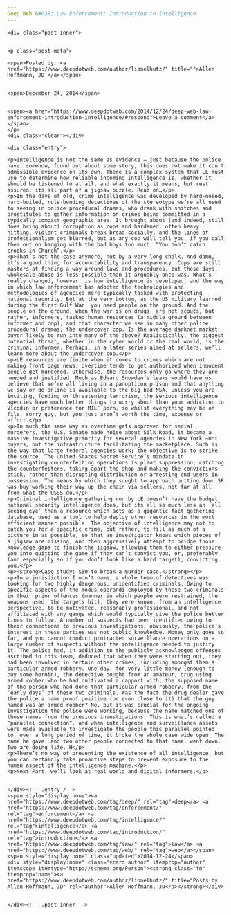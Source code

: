 ```yaml
---
Deep Web &#038; Law Enforcement: Introduction to Intelligence
---
```

<article class="post-listing post-7950 post type-post status-publish format-standard has-post-thumbnail hentry category-deepdot-news tag-deep tag-enforcement tag-intelligence tag-introduction tag-law tag-web">
    
    <div class="post-inner">
    
    
    <p class="post-meta">
    
    <span>Posted by: <a href="https://www.deepdotweb.com/author/lionelhutz/" title="">Allen Hoffmann, JD </a></span>
    
    
    <span>December 24, 2014</span>
    
    
    <span><a href="https://www.deepdotweb.com/2014/12/24/deep-web-law-enforcement-introduction-intelligence/#respond">Leave a comment</a></span>
    </p>
    <div class="clear"></div>
    
    <div class="entry">
    
    <p>Intelligence is not the same as evidence – just because the police have, somehow, found out about some story, this does not make it court admissible evidence on its own. There is a complex system that LE must use to determine how reliable incoming intelligence is, whether it should be listened to at all, and what exactly it means, but rest assured, its all part of a jigsaw puzzle. Read on…</p>
    <p>In the days of old, crime intelligence was developed by hard-nosed, hard-boiled, rule-bending detectives of the stereotype we’re all used to seeing in police procedural dramas, who drank with snitches and prostitutes to gather information on crimes being committed in a typically compact geographic area. It brought about (and indeed, still does bring about) corruption as cops and hardened, often heavy hitting, violent criminals break bread socially, and the lines of professionalism get blurred, but as any cop will tell you, if you call them out on hanging with the bad boys too much, “You don’t catch crooks in Church”.</p>
    <p>That’s not the case anymore, not by a very long chalk. And damn, it’s a good thing for accountability and transparency. Cops are still masters at finding a way around laws and procedures, but these days, wholesale abuse is less possible than it arguably once was. What’s really changed, however, is how intelligence is developed, and the way in which law enforcement has adopted the technologies and methodologies of agencies more typically tasked with protecting national security. But at the very bottom, as the US military learned during the first Gulf War; you need people on the ground. And the people on the ground, when the war is on drugs, are not scouts, but rather, informers, tasked human resources (a middle ground between informer and cop), and that character we see in many other police procedural dramas; the undercover cop. Is the average darknet market buyer likely to run into many of the above? Realistically, the biggest potential threat, whether in the cyber world or the real world, is the criminal informer. Perhaps, in a later series aimed at sellers, we’ll learn more about the undercover cop.</p>
    <p>LE resources are finite when it comes to crimes which are not making front page news; overtime tends to get authorized when innocent people get murdered. Otherwise, the resources only go where they are needed and justified. Much as Edward Snowden’s leaks would have us believe that we’re all living in a panopticon prison and that anything we say or do online is available to the big bad NSA, unless you are inciting, funding or threatening terrorism, the serious intelligence agencies have much better things to worry about than your addiction to Vicodin or preference for MILF porn, so whilst everything may be on file, sorry guy, but you just aren’t worth the time, expense or effort.</p>
    <p>In much the same way as overtime gets approved for serial murderers, the U.S. Senate made noise about Silk Road, it became a massive investigative priority for several agencies in New York –not buyers, but the infrastructure facilitating the marketplace. Such is the way that large federal agencies work; the objective is to strike the source. The United States Secret Service’s mandate in investigating counterfeiting operations is plant suppression; catching the counterfeiters, taking apart the shop and making the convictions stick, rather than disrupting distribution or arresting end users in possession. The means by which they sought to approach putting down SR was buy working their way up the chain via sellers, not far at all from what the USSS do.</p>
    <p>Criminal intelligence gathering run by LE doesn’t have the budget national security intelligence does, but its all so much less an ‘all seeing eye’ than a resource which acts as a gigantic fact gathering database, used as a tool to help deploy other resources in the most efficient manner possible. The objective of intelligence may not to catch you for a specific crime, but rather, to fill as much of a picture in as possible, so that an investigator knows which pieces of a jigsaw are missing, and then aggressively attempt to bridge those knowledge gaps to finish the jigsaw, allowing them to either pressure you into quitting the game if they can’t convict you, or, preferably (and especially so if you don’t look like a hard target), convicting you.</p>
    <p><strong>Case study: $50 to break a murder case.</strong></p>
    <p>In a jurisdiction I won’t name, a whole team of detectives was looking for two highly dangerous, unidentified criminals. Owing to specific aspects of the modus operandi employed by these two criminals in their prior offences (manner in which people were restrained, the weapons used, the targets hit), they were known, from an intelligence perspective, to be motivated, reasonably professional, and not affiliated with any gangs which would typically give the police better lines to follow. A number of suspects had been identified owing to their connections to previous investigations; obviously, the police’s interest in these parties was not public knowledge. Money only goes so far, and you cannot conduct protracted surveillance operations on a large number of suspects without the intelligence needed to justify it. The police had, in addition to the publicly acknowledged offenses ascribed to this team, deduced that when they were starting out, they had been involved in certain other crimes, including amongst them a particular armed robbery. One day, for very little money (enough to buy some heroin), the detective bought from an amateur, drug using armed robber who he had cultivated a rapport with, the supposed name of the person who had done that particular armed robbery, from the ‘early days’ of these two criminals. Was the fact the drug dealer gave the police a name proof positive (or even close to it) that the guy named was an armed robber? No, but it was crucial for the ongoing investigation the police were working, because the name matched one of those names from the previous investigations. This is what’s called a “parallel connection”, and when intelligence and surveillance assets were made available to investigate the people this parallel pointed to, over a long period of time, it broke the whole case wide open. The name he gave, and two other people connected to that name, went down. Two are doing life. H</p>
    <p>There’s no way of preventing the existence of all intelligence; but you can certainly take proactive steps to prevent exposure to the human aspect of the intelligence machine.</p>
    <p>Next Part: we’ll look at real world and digital informers.</p>
    
    
    </div><!-- .entry /-->
    <span style="display:none"><a href="https://www.deepdotweb.com/tag/deep/" rel="tag">deep</a> <a href="https://www.deepdotweb.com/tag/enforcement/" rel="tag">enforcement</a> <a href="https://www.deepdotweb.com/tag/intelligence/" rel="tag">intelligence</a> <a href="https://www.deepdotweb.com/tag/introduction/" rel="tag">introduction</a> <a href="https://www.deepdotweb.com/tag/law/" rel="tag">law</a> <a href="https://www.deepdotweb.com/tag/web/" rel="tag">web</a></span>				<span style="display:none" class="updated">2014-12-24</span>
    <div style="display:none" class="vcard author" itemprop="author" itemscope itemtype="http://schema.org/Person"><strong class="fn" itemprop="name"><a href="https://www.deepdotweb.com/author/lionelhutz/" title="Posts by Allen Hoffmann, JD" rel="author">Allen Hoffmann, JD</a></strong></div>
    
    
    </div><!-- .post-inner -->
</article><!-- .post-listing -->

